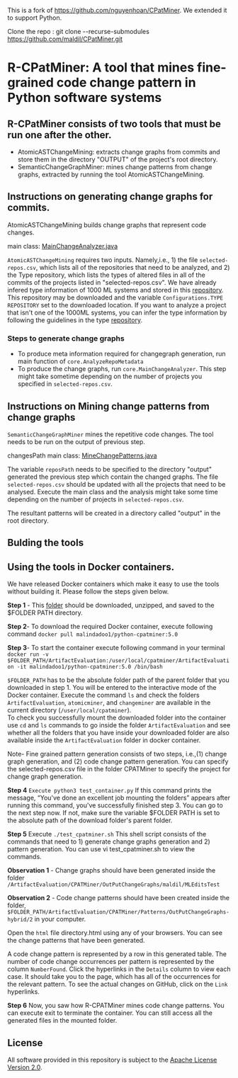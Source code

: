 
This is a fork of https://github.com/nguyenhoan/CPatMiner. We extended it to support Python. 

Clone the repo : git clone --recurse-submodules https://github.com/maldil/CPatMiner.git

# R-CPatMiner: A tool that mines fine-grained code change pattern in Python software systems


## R-CPatMiner consists of two tools that must be run one after the other. 
* AtomicASTChangeMining: extracts change graphs from commits and store them in the directory "OUTPUT" of the project's root directory.
* SemanticChangeGraphMiner: mines change patterns from change graphs, extracted by running the tool AtomicASTChangeMining.

## Instructions on generating change graphs for commits. 
AtomicASTChangeMining builds change graphs that represent code changes.

main class: [MainChangeAnalyzer.java](https://github.com/maldil/R-CPATMiner/blob/master/AtomicASTChangeMining/src/main/java/core/MainChangeAnalyzer.java)

`AtomicASTChangeMining` requires two inputs. Namely,i.e., 1) the file `selected-repos.csv`, which lists all of the repositories that need to be analyzed, and 2) the Type repository, which lists the types of altered files in all of the commits of the projects listed in "selected-repos.csv". We have already infered type information of 1000 ML systems and stored in this [repository](https://github.com/mlcodepatterns/PythonTypeInformation). This repository may be downloaded and the variable `Configurations.TYPE REPOSITORY` set to the downloaded location. If you want to analyze a project that isn't one of the 1000ML systems, you can infer the type information by following the guidelines in the type [repository](https://github.com/mlcodepatterns/PythonTypeInformation).

### Steps to generate change graphs 
  * To produce meta information required for changegraph generation, run main function of `core.AnalyzeRepoMetadata`
  * To produce the change graphs, run `core.MainChangeAnalyzer`. This step might take sometime depending on the number of projects you specified in `selected-repos.csv`.


## Instructions on Mining change patterns from change graphs
`SemanticChangeGraphMiner` mines the repetitive code changes. The tool needs to be run on the output of previous step. 


changesPath
main class: [MineChangePatterns.java](https://github.com/maldil/R-CPATMiner/blob/master/SemanticChangeGraphMiner/src/main/MineChangePatterns.java)

The variable `reposPath` needs to be specified to the directory "output" generated the previous step which contain the changed graphs. The file `selected-repos.csv` should be updated with all the projects that need to be analysed. Execute the main class and the analysis might take some time depending on the number of projects in `selected-repos.csv`.

The resultant patterns will be created in a directory called "output" in the root directory.

## Bulding the tools

## Using the tools in Docker containers.
We have released Docker containers which make it easy to use the tools without building it.
Please follow the steps given below. 

**Step 1** - This [folder](https://drive.google.com/file/d/1mWy046yjHrywRUf_g_wklwiyGtb5Ggtn/view?usp=sharing) should be downloaded, unzipped, and saved to the $FOLDER PATH directory.  

**Step 2**- To download the required Docker container, execute following command
`docker pull malindadoo1/python-cpatminer:5.0`

**Step 3**- To start the container execute following command in your terminal
`docker run -v $FOLDER_PATH/ArtifactEvaluation:/user/local/cpatminer/ArtifactEvaluation -it malindadoo1/python-cpatminer:5.0 /bin/bash`

`$FOLDER_PATH` has to be the absolute folder path of the parent folder that you downloaded in step 1.
You will be entered to the interactive mode of the Docker container. Execute the command `ls` and check the folders `ArtifactEvaluation`,  `atomicminer`, and  `changeminer` are available in the current directory (`/user/local/cpatminer`).  
To check you successfully mount the downloaded folder into the container use `cd` and `ls` commands to go inside the folder `ArtifactEvaluation` and see whether all the folders that you have inside your downloaded folder are also available inside the `ArtifactEvaluation` folder in docker container.

Note-  Fine grained pattern generation consists of two steps, i.e.,(1) change graph generation, and (2) code change pattern generation. You can specify the selected-repos.csv file in the folder CPATMiner to specify the project for change graph generation. 


**Step 4** `Execute python3 test_container.py` If this command prints the message, “You've done an excellent job mounting the folders” appears after running this command, you've successfully finished step 3. You can go to the next step now. If not, make sure the variable $FOLDER PATH is set to the absolute path of the download folder's parent folder.


**Step 5** Execute `./test_cpatminer.sh` 
This shell script consists of the commands that need to 1) generate change graphs generation and 2) pattern generation. You can use vi test_cpatminer.sh to view the commands.

**Observation 1** - Change graphs should have been generated inside the folder `/ArtifactEvaluation/CPATMiner/OutPutChangeGraphs/maldil/MLEditsTest`

**Observation 2** - Code change patterns should have been created inside the folder, `$FOLDER_PATH/ArtifactEvaluation/CPATMiner/Patterns/OutPutChangeGraphs-hybrid/2` in your computer.

Open the `html` file directory.html using any of your browsers. You can see the change patterns that have been generated. 

A code change pattern is represented by a row in this generated table. The number of code change occurrences per pattern is represented by the column `NumberFound`. Click the hyperlinks in the `Details` column to view each case. It should take you to the page, which has all of the occurrences for the relevant pattern. To see the actual changes on GitHub, click on the `Link` hyperlinks.

**Step 6** Now, you saw how R-CPATMiner mines code change patterns. You can execute exit to terminate the container. You can still access all the generated files in the mounted folder.





## License
All software provided in this repository is subject to the [Apache License Version 2.0](LICENSE).
